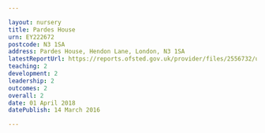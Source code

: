 ```yaml
---

layout: nursery
title: Pardes House
urn: EY222672
postcode: N3 1SA
address: Pardes House, Hendon Lane, London, N3 1SA
latestReportUrl: https://reports.ofsted.gov.uk/provider/files/2556732/urn/EY222672.pdf
teaching: 2
development: 2
leadership: 2
outcomes: 2
overall: 2
date: 01 April 2018 
datePublish: 14 March 2016

---
```


